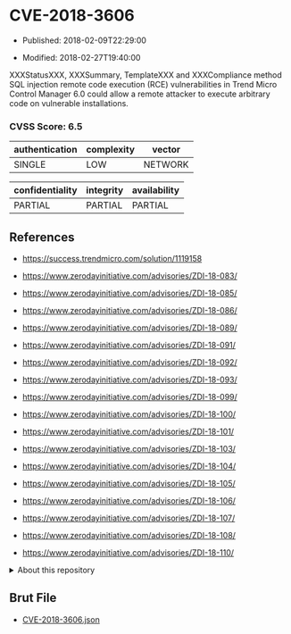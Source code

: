 # CVE-2018-3606

- Published: 2018-02-09T22:29:00

- Modified: 2018-02-27T19:40:00

XXXStatusXXX, XXXSummary, TemplateXXX and XXXCompliance method SQL injection remote code execution (RCE) vulnerabilities in Trend Micro Control Manager 6.0 could allow a remote attacker to execute arbitrary code on vulnerable installations.

### CVSS Score: **6.5**

| authentication | complexity | vector |
| --- | --- | --- |
| SINGLE | LOW | NETWORK |

| confidentiality | integrity | availability |
| --- | --- | --- |
| PARTIAL | PARTIAL | PARTIAL |

## References

* https://success.trendmicro.com/solution/1119158

* https://www.zerodayinitiative.com/advisories/ZDI-18-083/

* https://www.zerodayinitiative.com/advisories/ZDI-18-085/

* https://www.zerodayinitiative.com/advisories/ZDI-18-086/

* https://www.zerodayinitiative.com/advisories/ZDI-18-089/

* https://www.zerodayinitiative.com/advisories/ZDI-18-091/

* https://www.zerodayinitiative.com/advisories/ZDI-18-092/

* https://www.zerodayinitiative.com/advisories/ZDI-18-093/

* https://www.zerodayinitiative.com/advisories/ZDI-18-099/

* https://www.zerodayinitiative.com/advisories/ZDI-18-100/

* https://www.zerodayinitiative.com/advisories/ZDI-18-101/

* https://www.zerodayinitiative.com/advisories/ZDI-18-103/

* https://www.zerodayinitiative.com/advisories/ZDI-18-104/

* https://www.zerodayinitiative.com/advisories/ZDI-18-105/

* https://www.zerodayinitiative.com/advisories/ZDI-18-106/

* https://www.zerodayinitiative.com/advisories/ZDI-18-107/

* https://www.zerodayinitiative.com/advisories/ZDI-18-108/

* https://www.zerodayinitiative.com/advisories/ZDI-18-110/

<details>
<summary>About this repository</summary> 

  This repository is part of the project [Live Hack CVE](https://github.com/Live-Hack-CVE). Main website can be found [www.live-hack.org](https://www.live-hack.org) 
  
  Made by [Sn0wAlice](https://github.com/Sn0wAlice) for the people that care about security and need to have a feed of the latest CVEs. Hope you enjoy it, don't forget to star the repo and follow me on [Twitter](https://twitter.com/Sn0wAlice) and [Github](https://github.com/Sn0wAlice). And that is my [personnal website](https://www.alice-snow.me/)

  - [Home Page](https://github.com/Live-Hack-CVE)
  - [Framework](https://github.com/Live-Hack-CVE/cve-framework)
  - [CVE database](https://github.com/Live-Hack-CVE/full_database)
  - [Changelog](https://github.com/Live-Hack-CVE/Changelog)
</details>

## Brut File

* [CVE-2018-3606.json](https://raw.githubusercontent.com/Live-Hack-CVE/full_database/main/cves/2018/CVE-2018-3606.json)


